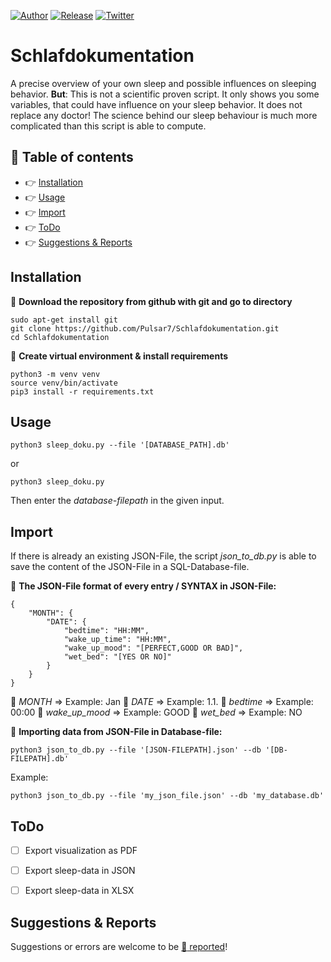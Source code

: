 [![Author](https://img.shields.io/badge/author-Pulsar7-lightgrey.svg?colorB=9900cc&style=flat-square)](https://github.com/Pulsar7)
[![Release](https://img.shields.io/github/release/dmhendricks/file-icon-vectors.svg?style=flat-square)](https://github.com/Pulsar7/Schlafdokumentation/releases)
[![Twitter](https://img.shields.io/twitter/url/https/github.com/dmhendricks/file-icon-vectors.svg?style=social)](https://twitter.com/SevenPulsar)

# Schlafdokumentation
A precise overview of your own sleep and possible influences on sleeping behavior. 
**But**: This is not a scientific proven script. It only shows you some variables, that could have influence on your sleep behavior. It does not replace any doctor! The science behind our sleep behaviour is much more complicated than this script is able to compute.

## :pushpin: Table of contents

* :point_right: [Installation](#installation)
* :point_right: [Usage](#usage)
* :point_right: [Import](#import)
* :point_right: [ToDo](#ToDo)
* :point_right: [Suggestions & Reports](#suggestions--reports)

## Installation

:small_orange_diamond: **Download the repository from github with git and go to directory**
 
    sudo apt-get install git
    git clone https://github.com/Pulsar7/Schlafdokumentation.git
    cd Schlafdokumentation

:small_orange_diamond: **Create virtual environment & install requirements**

    python3 -m venv venv
    source venv/bin/activate
    pip3 install -r requirements.txt
    

## Usage

    python3 sleep_doku.py --file '[DATABASE_PATH].db'

or 

    python3 sleep_doku.py 

Then enter the *database-filepath* in the given input.


## Import
If there is already an existing JSON-File, the script *json_to_db.py* is able to save the content of the JSON-File
in a SQL-Database-file.

:small_orange_diamond: **The JSON-File format of every entry / SYNTAX in JSON-File:**

    {
        "MONTH": {
            "DATE": {
                "bedtime": "HH:MM",
                "wake_up_time": "HH:MM",
                "wake_up_mood": "[PERFECT,GOOD OR BAD]",
                "wet_bed": "[YES OR NO]"
            }
        }
    }

:small_blue_diamond: *MONTH* => Example: Jan
:small_blue_diamond: *DATE* => Example: 1.1.
:small_blue_diamond: *bedtime* => Example: 00:00
:small_blue_diamond: *wake_up_mood* => Example: GOOD
:small_blue_diamond: *wet_bed* => Example: NO

:small_orange_diamond: **Importing data from JSON-File in Database-file:**

    python3 json_to_db.py --file '[JSON-FILEPATH].json' --db '[DB-FILEPATH].db'

Example:

    python3 json_to_db.py --file 'my_json_file.json' --db 'my_database.db'

## ToDo
- [ ] Export visualization as PDF
- [ ] Export sleep-data in JSON
- [ ] Export sleep-data in XLSX


## Suggestions & Reports

Suggestions or errors are welcome to be [:link: reported](https://github.com/Pulsar7/Schlafdokumentation/issues)!
